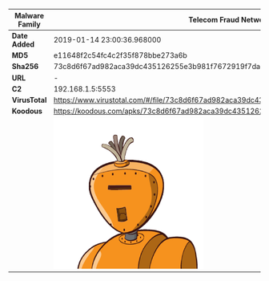 | Malware Family | Telecom Fraud Network for South Koreans                      |
| -------------- | ------------------------------------------------------------ |
| **Date Added** | 2019-01-14 23:00:36.968000                                                   |
| **MD5**        | e11648f2c54fc4c2f35f878bbe273a6b                             |
| **Sha256**     | 73c8d6f67ad982aca39dc435126255e3b981f7672919f7dac42f3cfc471320af |
| **URL**        | -                                                            |
| **C2**         | 192.168.1.5:5553 |
| **VirusTotal** | https://www.virustotal.com/#/file/73c8d6f67ad982aca39dc435126255e3b981f7672919f7dac42f3cfc471320af/detection |
| **Koodous**    | https://koodous.com/apks/73c8d6f67ad982aca39dc435126255e3b981f7672919f7dac42f3cfc471320af |
|                | ![](../assets/73c8d6f67ad982aca39dc435126255e3b981f7672919f7dac42f3cfc471320af.png) |